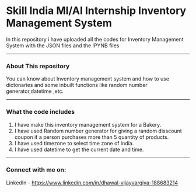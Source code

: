 # Skill India Ml/AI Internship Inventory Management System
In this repository i have uploaded all the codes for Inventory Management System with the JSON files and the IPYNB files

-----
### About This repository
You can know about Inventory management system and how to use dictonaries and some inbuilt functions like random number generator,datetime ,etc.

-----
### What the code includes
1. I have make this inventory management system for a Bakery.
2. I have used Random number generator for giving a random disscount coupon if a person purchases more than 5 quantity of products.
3. I have used timezone to select time zone of india.
4. I have used datetime to get the current date and time.

-----
### Connect with me on:

LinkedIn - https://www.linkedin.com/in/dhawal-vijayvargiya-188683214 
